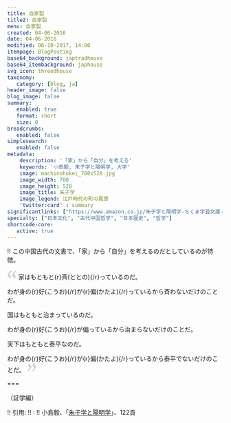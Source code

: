 ```yaml
---
title: 自家製
title2: 自家製
menu: 自家製
created: 04-06-2016
date: 04-06-2016
modified: 06-10-2017, 14:00
itempage: BlogPosting
base64_background: japtradhouse
base64_itembackground: japhouse
svg_icon: threedhouse
taxonomy:
   category: [blog, ja]
header_image: false
blog_image: false
summary:
   enabled: true
   format: short
   size: 0
breadcrumbs:
   enabled: false
simplesearch:
   enabled: false
metadata:
    description: '「家」から「自分」を考える'
    keywords: '小島毅, 朱子学と陽明学, 大学'
    image: machinohukei_700x528.jpg
    image_width: 700
    image_height: 528
    image_title: 朱子学
    image_legend: 江戸時代の町の風景
    'twitter:card' : summary
significantlinks: ["https://www.amazon.co.jp/朱子学と陽明学-ちくま学芸文庫-小島-毅/dp/4480095691"]
specialty: ["日本文化", "古代中国哲学", "日本歴史", "哲学"]
shortcode-core:
   active: true
---  
```

!! この中国古代の文書で、「家」から「自分」を考えるのだとしているのが特徴。  

<span><svg xmlns="http://www.w3.org/2000/svg" width="22px" height="22px" viewBox="0 0 78 78" fill="lightgrey" opacity="1"><path d="M76.5 9.0009L57.0898 32.605c-.88226 1.10283-.88226 1.54397-.88226 1.76454 0 1.10286 1.76455 3.30857 2.8674 4.632l13.0167 14.99877L61.50123 74.9545 50.4727 59.51456c-2.87047-3.97028-10.80793-15.88413-10.80793-19.19267 0-1.76458.6617-2.4263 6.6171-9.7051C60.8395 12.74754 63.04522 10.98297 70.98575 3.0455L76.5 9.00092zm-38.16172 0L18.9281 32.605c-.88228 1.10283-.88228 1.54397-.88228 1.76454 0 1.10286 1.76457 3.30857 2.86742 4.632L33.92688 54.0003 23.3395 74.9545 12.30793 59.51456C9.44053 55.54428 1.5 43.63043 1.5 40.3219c0-1.76458.6617-2.4263 6.6171-9.7051C22.67475 12.74754 24.88043 10.98297 32.82097 3.0455l5.51732 5.9554z"/></svg></span> 
家はもともと{r}斉(ととの){/r}っているのだ。  

わが身の{r}好(こうお){/r}が{r}偏(かたよ){/r}っているから斉わないだけのことだ。  

国はもともと治まっているのだ。

わが身の{r}好(こうお){/r}が偏っているから治まらないだけのことだ。  

天下はもともと泰平なのだ。  

わが身の{r}好(こうお){/r}が{r}偏(かたよ){/r}っているから泰平でないだけのことだ。 <span><svg xmlns="http://www.w3.org/2000/svg" width="22px" height="22px" viewBox="0 0 78 78" fill="lightgrey" opacity="1"><path d="M1.5 68.9991L20.9102 45.395c.88226-1.10283.88226-1.54397.88226-1.76454 0-1.10286-1.76455-3.30857-2.8674-4.632L5.90836 23.9997 16.49877 3.0455 27.5273 18.48544c2.87047 3.97028 10.80793 15.88413 10.80793 19.19267 0 1.76458-.6617 2.4263-6.6171 9.7051C17.1605 65.25246 14.95478 67.01703 7.01425 74.9545L1.5 68.99908zm38.16172 0L59.0719 45.395c.88228-1.10283.88228-1.54397.88228-1.76454 0-1.10286-1.76457-3.30857-2.86742-4.632L44.07312 23.9997 54.6605 3.0455l11.03157 15.43992C68.55947 22.45572 76.5 34.36957 76.5 37.6781c0 1.76458-.6617 2.4263-6.6171 9.7051C55.32526 65.25246 53.11957 67.01703 45.17904 74.9545l-5.51732-5.9554z"/></svg></span>  

===

（証学編）

!! 引用:
!! : 
!! 小島毅、「[朱子学と陽明学][1]」、122貢

[1]: https://www.amazon.co.jp/朱子学と陽明学-ちくま学芸文庫-小島-毅/dp/4480095691 "https://www.amazon.co.jp/朱子学と陽明学-ちくま学芸文庫-小島-毅/dp/4480095691"